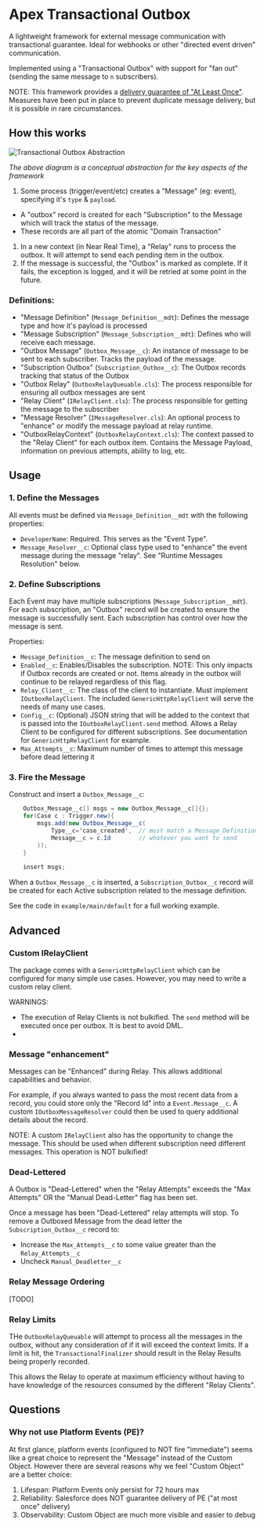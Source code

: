 # Apex Transactional Outbox

A lightweight framework for external message communication with transactional guarantee.  Ideal for webhooks or other "directed event driven" communication.

Implemented using a "Transactional Outbox" with support for "fan out" (sending the same message to `n` subscribers).

NOTE: This framework provides a [delivery guarantee of "At Least Once"](https://aws.plainenglish.io/message-delivery-and-processing-guarantees-in-message-driven-and-event-driven-systems-8f17338763c2).  Measures have been put in place to prevent duplicate message delivery, but it is possible in rare circumstances.

## How this works

![Transactional Outbox Abstraction](https://user-images.githubusercontent.com/5217568/210857768-4b13a455-a355-4bc1-b0b8-4a08877e617c.png)

*The above diagram is a conceptual abstraction for the key aspects of the framework*

1.  Some process (trigger/event/etc) creates a "Message" (eg: event), specifying it's `type` & `payload`.
- A "outbox" record is created for each "Subscription" to the Message which will track the status of the message.  
- These records are all part of the atomic "Domain Transaction"
1. In a new context (in Near Real Time), a "Relay" runs to process the outbox.  It will attempt to send each pending item in the outbox.
1. If the message is successful, the "Outbox" is marked as complete.  If it fails, the exception is logged, and it will be retried at some point in the future.


### Definitions:

- "Message Definition" (`Message_Definition__mdt`): Defines the message type and how it's payload is processed
- "Message Subscription" (`Message_Subscription__mdt`): Defines who will receive each message.
- "Outbox Message" (`Outbox_Message__c`): An instance of message to be sent to each subscriber.  Tracks the payload of the message.
- "Subscription Outbox" (`Subscription_Outbox__c`): The Outbox records tracking that status of the Outbox
- "Outbox Relay" (`OutboxRelayQueuable.cls`): The process responsible for ensuring all outbox messages are sent
- "Relay Client" (`IRelayClient.cls`): The process responsible for getting the message to the subscriber
- "Message Resolver" (`IMessageResolver.cls`): An optional process to "enhance" or modify the message payload at relay runtime.
- "OutboxRelayContext" (`OutboxRelayContext.cls`): The context passed to the "Relay Client" for each outbox item.  Contains the Message Payload, information on previous attempts, ability to log, etc.

## Usage

### 1. Define the Messages

All events must be defined via `Message_Definition__mdt` with the following properties:

- `DeveloperName`: Required.  This serves as the "Event Type".
- `Message_Resolver__c`: Optional class type used to "enhance" the event message during the message "relay".  See "Runtime Messages Resolution" below.

### 2. Define Subscriptions

Each Event may have multiple subscriptions (`Message_Subscription__mdt`).  For each subscription, an "Outbox" record will be created to ensure the message is successfully sent.  Each subscription has control over how the message is sent.

Properties:

- `Message_Definition__c`: The message definition to send on
- `Enabled__c`: Enables/Disables the subscription. NOTE: This only impacts if Outbox records are created or not.  Items already in the outbox will continue to be relayed regardless of this flag.
- `Relay_Client__c`: The class of the client to instantiate.  Must implement `IOutboxRelayClient`.  The included `GenericHttpRelayClient` will serve the needs of many use cases.
- `Config__c`: (Optional) JSON string that will be added to the context that is passed into the `IOutboxRelayClient.send` method.  Allows a Relay Client to be configured for different subscriptions.  See documentation for `GenericHttpRelayClient` for example.
- `Max_Attempts__c`: Maximum number of times to attempt this message before dead lettering it

### 3. Fire the Message

Construct and insert a `Outbox_Message__c`:

```cs
    Outbox_Message__c[] msgs = new Outbox_Message__c[]{};
    for(Case c : Trigger.new){
        msgs.add(new Outbox_Message__c(
            Type__c='case_created',  // must match a Message_Definition__mdt DeveloperName
            Message__c = c.Id        // whatever you want to send
        ));
    }
    
    insert msgs;
```

When a `Outbox_Message__c` is inserted, a `Subscription_Outbox__c` record will be created for each Active subscription related to the message definition.

See the code in `example/main/default` for a full working example.

## Advanced

### Custom IRelayClient

The package comes with a `GenericHttpRelayClient` which can be configured for many simple use cases.  However, you may need to write a custom relay client.

WARNINGS: 
- The execution of Relay Clients is not bulkified.  The `send` method will be executed once per outbox.  It is best to avoid DML.
- 

### Message "enhancement"

Messages can be "Enhanced" during Relay.  This allows additional capabilities and behavior.

For example, if you always wanted to pass the most recent data from a record, you could store only the "Record Id" into a `Event.Message__c`.  A custom `IOutboxMessageResolver` could then be used to query additional details about the record.

NOTE: A custom `IRelayClient` also has the opportunity to change the message.  This should be used when different subscription need different messages.  This operation is NOT bulkified!

### Dead-Lettered
A Outbox is "Dead-Lettered" when the "Relay Attempts" exceeds the "Max Attempts" OR the "Manual Dead-Letter" flag has been set.

Once a message has been "Dead-Lettered" relay attempts will stop.  To remove a Outboxed Message from the dead letter the `Subscription_Outbox__c` record to:

- Increase the `Max_Attempts__c` to some value greater than the `Relay_Attempts__c`
- Uncheck `Manual_Deadletter__c`

### Relay Message Ordering
[TODO]

### Relay Limits

THe `OutboxRelayQueuable` will attempt to process all the messages in the outbox, without any consideration of if it will exceed the context limits.  If a limit is hit, the `TransactionalFinalizer` should result in the Relay Results being properly recorded.

This allows the Relay to operate at maximum efficiency without having to have knowledge of the resources consumed by the different "Relay Clients".

## Questions

### Why not use Platform Events (PE)?

At first glance, platform events (configured to NOT fire "immediate") seems like a great choice to represent the "Message" instead of the Custom Object.  However there are several reasons why we feel "Custom Object" are a better choice:

1. Lifespan: Platform Events only persist for 72 hours max
2. Reliability: Salesforce does NOT guarantee delivery of PE ("at most once" delivery)
3. Observability: Custom Object are much more visible and easier to debug